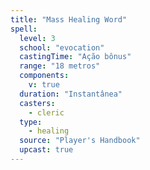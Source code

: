 ```yaml
---
title: "Mass Healing Word"
spell:
  level: 3
  school: "evocation"
  castingTime: "Ação bônus"
  range: "18 metros"
  components:
    v: true
  duration: "Instantânea"
  casters:
    - cleric
  type:
    - healing
  source: "Player's Handbook"
  upcast: true
---
```

